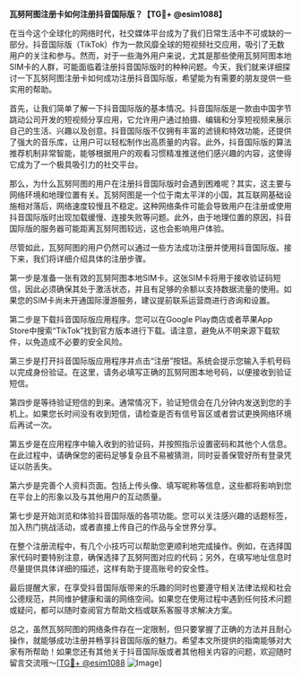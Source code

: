 **瓦努阿图注册卡如何注册抖音国际版？【TG💪+ @esim1088】**

在当今这个全球化的网络时代，社交媒体平台成为了我们日常生活中不可或缺的一部分。抖音国际版（TikTok）作为一款风靡全球的短视频社交应用，吸引了无数用户的关注和参与。然而，对于一些海外用户来说，尤其是那些使用瓦努阿图本地SIM卡的人群，可能面临着注册抖音国际版时的种种问题。今天，我们就来详细探讨一下瓦努阿图注册卡如何成功注册抖音国际版，希望能为有需要的朋友提供一些实用的帮助。

首先，让我们简单了解一下抖音国际版的基本情况。抖音国际版是一款由中国字节跳动公司开发的短视频分享应用，它允许用户通过拍摄、编辑和分享短视频来展示自己的生活、兴趣以及创意。抖音国际版不仅拥有丰富的滤镜和特效功能，还提供了强大的音乐库，让用户可以轻松制作出高质量的内容。此外，抖音国际版的算法推荐机制非常智能，能够根据用户的观看习惯精准推送他们感兴趣的内容，这使得它成为了一个极具吸引力的社交平台。

那么，为什么瓦努阿图的用户在注册抖音国际版时会遇到困难呢？其实，这主要与网络环境和地理位置有关。瓦努阿图是一个位于南太平洋的小国，其互联网基础设施相对落后，网络速度较慢且不稳定。这种网络条件可能会导致用户在注册或使用抖音国际版时出现加载缓慢、连接失败等问题。此外，由于地理位置的原因，抖音国际版的服务器可能距离瓦努阿图较远，这也会影响用户体验。

尽管如此，瓦努阿图的用户仍然可以通过一些方法成功注册并使用抖音国际版。接下来，我们将详细介绍具体的注册步骤。

第一步是准备一张有效的瓦努阿图本地SIM卡。这张SIM卡将用于接收验证码短信，因此必须确保其处于激活状态，并且有足够的余额以支持数据流量的使用。如果您的SIM卡尚未开通国际漫游服务，建议提前联系运营商进行咨询和设置。

第二步是下载抖音国际版应用程序。您可以在Google Play商店或者苹果App Store中搜索“TikTok”找到官方版本进行下载。请注意，避免从不明来源下载软件，以免造成不必要的安全风险。

第三步是打开抖音国际版应用程序并点击“注册”按钮。系统会提示您输入手机号码以完成身份验证。在这里，请务必填写正确的瓦努阿图本地号码，以便接收到验证短信。

第四步是等待验证短信的到来。通常情况下，验证短信会在几分钟内发送到您的手机上。如果您长时间没有收到短信，请检查是否有信号盲区或者尝试更换网络环境后再试一次。

第五步是在应用程序中输入收到的验证码，并按照指示设置密码和其他个人信息。在此过程中，请确保您的密码足够复杂且不易被猜测，同时妥善保管好所有登录凭证以防丢失。

第六步是完善个人资料页面。包括上传头像、填写昵称等信息，这些都将影响到您在平台上的形象以及与其他用户的互动质量。

第七步是开始浏览和体验抖音国际版的各项功能。您可以关注感兴趣的话题标签，加入热门挑战活动，或者直接上传自己的作品与全世界分享。

在整个注册流程中，有几个小技巧可以帮助您更顺利地完成操作。例如，在选择国家代码时要特别注意，确保选择了瓦努阿图对应的代码；另外，在填写地址信息时尽量提供具体详细的描述，这样有助于提高账号的安全性。

最后提醒大家，在享受抖音国际版带来的乐趣的同时也要遵守相关法律法规和社会公德规范，共同维护健康和谐的网络空间。如果您在使用过程中遇到任何技术问题或疑问，都可以随时查阅官方帮助文档或联系客服寻求解决方案。

总之，虽然瓦努阿图的网络条件存在一定限制，但只要掌握了正确的方法并且耐心操作，就能够成功注册并畅享抖音国际版的魅力。希望本文所提供的指南能够对大家有所帮助！如果您还有其他关于抖音国际版或者其他相关内容的问题，欢迎随时留言交流哦～[[TG💪+ @esim1088](https://t.me/s/esim1088) ![Image](https://i.postimg.cc/4NQfJmqS/Snipaste-2025-05-13-00-14-12.png)]